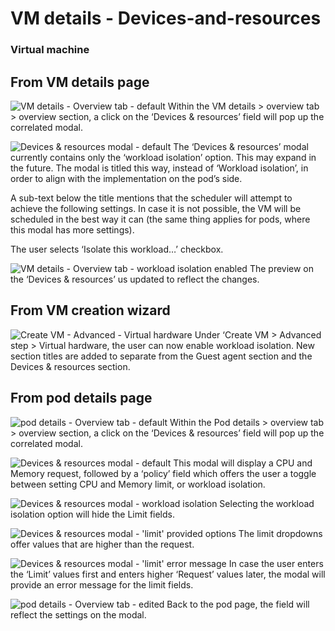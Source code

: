 # VM details - Devices-and-resources

### Virtual machine

## From VM details page
![VM details - Overview tab - default](img/VM-2-0.jpg)
Within the VM details > overview tab > overview section, a click on the ‘Devices & resources’ field will pop up the correlated modal.

![Devices & resources modal - default](img/VM-3-0.png)
The ‘Devices & resources’ modal currently contains only the ‘workload isolation’ option. This may expand in the future. The modal is titled this way, instead of  ‘Workload isolation’, in order to align with the implementation on the pod’s side.

A sub-text below the title mentions that the scheduler will attempt to achieve the following settings. In case it is not possible, the VM will be scheduled in the best way it can (the same thing applies for pods, where this modal has more settings).

The user selects ‘Isolate this workload…’ checkbox.

![VM details - Overview tab - workload isolation enabled](img/VM-4-0.jpg)
The preview on the ‘Devices & resources’ us updated to reflect the changes.

## From VM creation wizard
![Create VM - Advanced - Virtual hardware](img/Create-VM-4-2-00.jpg)
Under ‘Create VM > Advanced step > Virtual hardware, the user can now enable workload isolation. New section titles are added to separate from the Guest agent section and the Devices & resources section.

## From pod details page
![pod details - Overview tab - default](img/Pod-2-0.jpg)
Within the Pod details > overview tab > overview section, a click on the ‘Devices & resources’ field will pop up the correlated modal.

![Devices & resources modal - default](img/Pod-3-0.png)
This modal will display a CPU and Memory request, followed by a ‘policy’ field which offers the user a toggle between setting CPU and Memory limit, or workload isolation.

![Devices & resources modal - workload isolation](img/pod-3-1.png)
Selecting the workload isolation option will hide the Limit fields.

![Devices & resources modal - 'limit' provided options](img/pod-3-2.png)
The limit dropdowns offer values that are higher than the request. 

![Devices & resources modal - 'limit' error message](img/pod-3-3.png)
In case the user enters the ‘Limit’ values first and enters higher ‘Request’ values later, the modal will provide an error message for the limit fields.

![pod details - Overview tab - edited](img/pod-4-0.jpg)
Back to the pod page, the field will reflect the settings on the modal.
